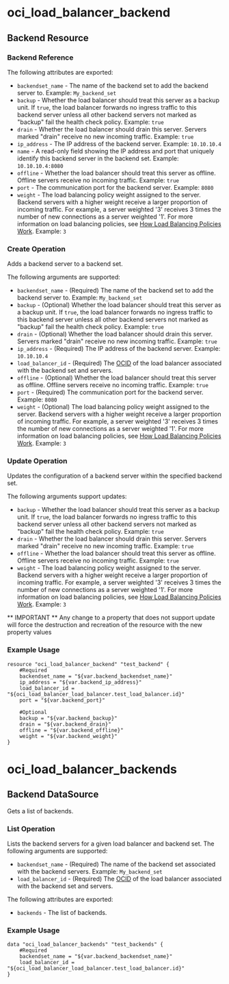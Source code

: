 # oci_load_balancer_backend

## Backend Resource

### Backend Reference

The following attributes are exported:

* `backendset_name` - The name of the backend set to add the backend server to.  Example: `My_backend_set`
* `backup` - Whether the load balancer should treat this server as a backup unit. If `true`, the load balancer forwards no ingress traffic to this backend server unless all other backend servers not marked as "backup" fail the health check policy.  Example: `true` 
* `drain` - Whether the load balancer should drain this server. Servers marked "drain" receive no new incoming traffic.  Example: `true` 
* `ip_address` - The IP address of the backend server.  Example: `10.10.10.4` 
* `name` - A read-only field showing the IP address and port that uniquely identify this backend server in the backend set.  Example: `10.10.10.4:8080` 
* `offline` - Whether the load balancer should treat this server as offline. Offline servers receive no incoming traffic.  Example: `true` 
* `port` - The communication port for the backend server.  Example: `8080` 
* `weight` - The load balancing policy weight assigned to the server. Backend servers with a higher weight receive a larger proportion of incoming traffic. For example, a server weighted '3' receives 3 times the number of new connections as a server weighted '1'. For more information on load balancing policies, see [How Load Balancing Policies Work](https://docs.us-phoenix-1.oraclecloud.com/Content/Balance/Reference/lbpolicies.htm).  Example: `3` 



### Create Operation
Adds a backend server to a backend set.

The following arguments are supported:

* `backendset_name` - (Required) The name of the backend set to add the backend server to.  Example: `My_backend_set` 
* `backup` - (Optional) Whether the load balancer should treat this server as a backup unit. If `true`, the load balancer forwards no ingress traffic to this backend server unless all other backend servers not marked as "backup" fail the health check policy.  Example: `true` 
* `drain` - (Optional) Whether the load balancer should drain this server. Servers marked "drain" receive no new incoming traffic.  Example: `true` 
* `ip_address` - (Required) The IP address of the backend server.  Example: `10.10.10.4` 
* `load_balancer_id` - (Required) The [OCID](https://docs.us-phoenix-1.oraclecloud.com/Content/General/Concepts/identifiers.htm) of the load balancer associated with the backend set and servers.
* `offline` - (Optional) Whether the load balancer should treat this server as offline. Offline servers receive no incoming traffic.  Example: `true` 
* `port` - (Required) The communication port for the backend server.  Example: `8080` 
* `weight` - (Optional) The load balancing policy weight assigned to the server. Backend servers with a higher weight receive a larger proportion of incoming traffic. For example, a server weighted '3' receives 3 times the number of new connections as a server weighted '1'. For more information on load balancing policies, see [How Load Balancing Policies Work](https://docs.us-phoenix-1.oraclecloud.com/Content/Balance/Reference/lbpolicies.htm).  Example: `3` 


### Update Operation
Updates the configuration of a backend server within the specified backend set.

The following arguments support updates:
* `backup` - Whether the load balancer should treat this server as a backup unit. If `true`, the load balancer forwards no ingress traffic to this backend server unless all other backend servers not marked as "backup" fail the health check policy.  Example: `true` 
* `drain` - Whether the load balancer should drain this server. Servers marked "drain" receive no new incoming traffic.  Example: `true` 
* `offline` - Whether the load balancer should treat this server as offline. Offline servers receive no incoming traffic.  Example: `true` 
* `weight` - The load balancing policy weight assigned to the server. Backend servers with a higher weight receive a larger proportion of incoming traffic. For example, a server weighted '3' receives 3 times the number of new connections as a server weighted '1'. For more information on load balancing policies, see [How Load Balancing Policies Work](https://docs.us-phoenix-1.oraclecloud.com/Content/Balance/Reference/lbpolicies.htm).  Example: `3` 


** IMPORTANT **
Any change to a property that does not support update will force the destruction and recreation of the resource with the new property values

### Example Usage

```
resource "oci_load_balancer_backend" "test_backend" {
	#Required
	backendset_name = "${var.backend_backendset_name}"
	ip_address = "${var.backend_ip_address}"
	load_balancer_id = "${oci_load_balancer_load_balancer.test_load_balancer.id}"
	port = "${var.backend_port}"

	#Optional
	backup = "${var.backend_backup}"
	drain = "${var.backend_drain}"
	offline = "${var.backend_offline}"
	weight = "${var.backend_weight}"
}
```

# oci_load_balancer_backends

## Backend DataSource

Gets a list of backends.

### List Operation
Lists the backend servers for a given load balancer and backend set.
The following arguments are supported:

* `backendset_name` - (Required) The name of the backend set associated with the backend servers.  Example: `My_backend_set` 
* `load_balancer_id` - (Required) The [OCID](https://docs.us-phoenix-1.oraclecloud.com/Content/General/Concepts/identifiers.htm) of the load balancer associated with the backend set and servers.


The following attributes are exported:

* `backends` - The list of backends.

### Example Usage

```
data "oci_load_balancer_backends" "test_backends" {
	#Required
	backendset_name = "${var.backend_backendset_name}"
	load_balancer_id = "${oci_load_balancer_load_balancer.test_load_balancer.id}"
}
```